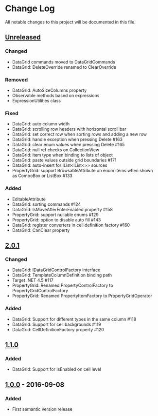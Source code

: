 # Change Log
All notable changes to this project will be documented in this file.

## [Unreleased]
### Changed
- DataGrid commands moved to DataGridCommands
- DataGrid: DeleteOverride renamed to ClearOverride

### Removed
- DataGrid: AutoSizeColumns property
- Observable methods based on expressions
- ExpressionUtilities class

### Fixed
- DataGrid: auto column width
- DataGrid: scrolling row headers with horizontal scroll bar
- DataGrid: set correct row when sorting rows and adding a new row 
- DataGrid: handle exception when pressing Delete #163
- DataGrid: clear enum values when pressing Delete #165
- DataGrid: null ref checks on CollectionView
- DataGrid: item type when binding to lists of object
- DataGrid: paste values outside grid boundaries #171
- DataGrid: auto-insert for IList<IList<>> sources
- PropertyGrid: support BrowsableAttribute on enum items when shown as ComboBox or ListBox #133

### Added
- EditableAttribute
- DataGrid: sorting commands #124
- DataGrid: IsMoveAfterEnterEnabled property #158
- PropertyGrid: support nullable enums #129
- PropertyGrid: option to disable auto fill #143
- DataGrid: register converters in cell definition factory #160
- DataGrid: CanClear property

## [2.0.1]
### Changed
- DataGrid: IDataGridControlFactory interface
- DataGrid: TemplateColumnDefinition binding path
- Target .NET 4.5 #117
- PropertyGrid: Renamed PropertyControlFactory to PropertyGridControlFactory
- PropertyGrid: Renamed PropertyItemFactory to PropertyGridOperator

### Added
- DataGrid: Support for different types in the same column #118
- DataGrid: Support for cell backgrounds #119
- DataGrid: CellDefinitionFactory property #120

## [1.1.0]
### Added
- DataGrid: Support for IsEnabled on cell level

## [1.0.0] - 2016-09-08
### Added
- First semantic version release

[Unreleased]: https://github.com/objorke/PropertyTools/compare/v2.0.1...HEAD
[2.0.1]: https://github.com/objorke/PropertyTools/compare/v2.0.1...v1.1.0
[1.1.0]: https://github.com/objorke/PropertyTools/compare/v1.0.0...v1.1.0
[1.0.0]: https://github.com/objorke/PropertyTools/compare/v0.1.0...v1.0.0
